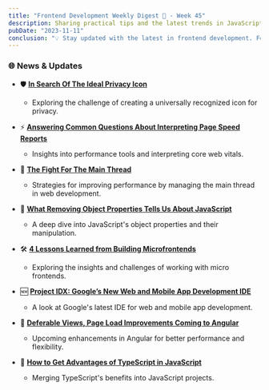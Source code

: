 ```yaml
---
title: "Frontend Development Weekly Digest 📰 - Week 45"
description: Sharing practical tips and the latest trends in JavaScript
pubDate: "2023-11-11"
conclusion: "💡 Stay updated with the latest in frontend development. Follow the links for more insights."
---
```


### 🌐 News & Updates

- 🛡️ [**In Search Of The Ideal Privacy Icon**](https://www.smashingmagazine.com/2023/11/search-ideal-privacy-icon/)

  - Exploring the challenge of creating a universally recognized icon for privacy.

- ⚡ [**Answering Common Questions About Interpreting Page Speed Reports**](https://www.smashingmagazine.com/2023/10/answering-questions-interpreting-page-speed-reports/)

  - Insights into performance tools and interpreting core web vitals.

- 🚀 [**The Fight For The Main Thread**](https://www.smashingmagazine.com/2023/10/speedcurve-fight-main-thread/)

  - Strategies for improving performance by managing the main thread in web development.

- 📜 [**What Removing Object Properties Tells Us About JavaScript**](https://www.smashingmagazine.com/2023/10/removing-object-properties-javascript/)

  - A deep dive into JavaScript's object properties and their manipulation.

- 🛠️ [**4 Lessons Learned from Building Microfrontends**](https://thenewstack.io/4-lessons-learned-from-building-microfrontends/)

  - Exploring the insights and challenges of working with micro frontends.

- 🆕 [**Project IDX: Google’s New Web and Mobile App Development IDE**](https://thenewstack.io/project-idx-googles-new-web-and-mobile-app-development-ide/)

  - A look at Google's latest IDE for web and mobile app development.

- 🔧 [**Deferable Views, Page Load Improvements Coming to Angular**](https://thenewstack.io/deferable-views-page-load-improvements-coming-to-angular/)

  - Upcoming enhancements in Angular for better performance and flexibility.

- 🌟 [**How to Get Advantages of TypeScript in JavaScript**](https://thenewstack.io/how-to-get-advantages-of-typescript-in-javascript/)
  - Merging TypeScript's benefits into JavaScript projects.
